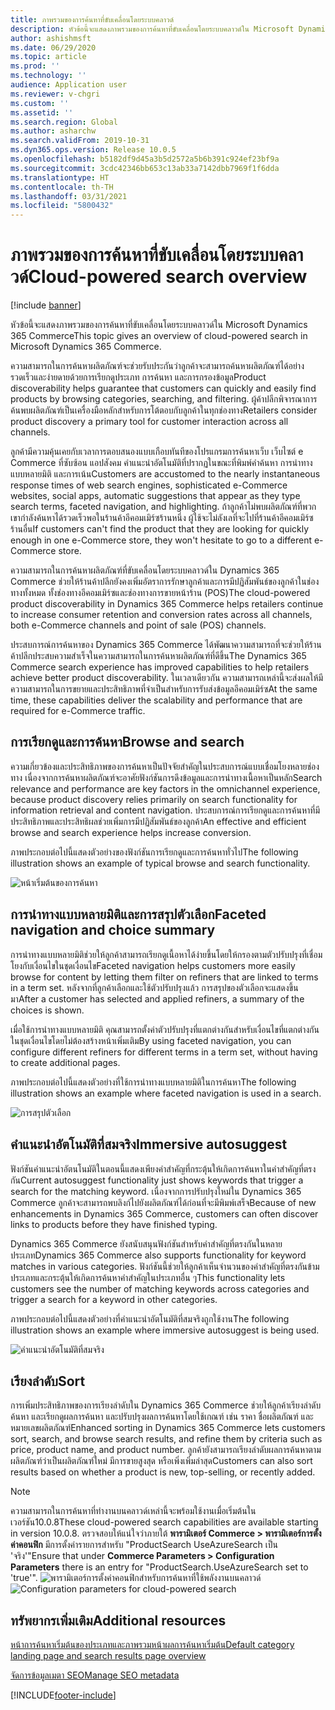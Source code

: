 ```yaml
---
title: ภาพรวมของการค้นหาที่ขับเคลื่อนโดยระบบคลาวด์
description: หัวข้อนี้จะแสดงภาพรวมของการค้นหาที่ขับเคลื่อนโดยระบบคลาวด์ใน Microsoft Dynamics 365 Commerce
author: ashishmsft
ms.date: 06/29/2020
ms.topic: article
ms.prod: ''
ms.technology: ''
audience: Application user
ms.reviewer: v-chgri
ms.custom: ''
ms.assetid: ''
ms.search.region: Global
ms.author: asharchw
ms.search.validFrom: 2019-10-31
ms.dyn365.ops.version: Release 10.0.5
ms.openlocfilehash: b5182df9d45a3b5d2572a5b6b391c924ef23bf9a
ms.sourcegitcommit: 3cdc42346bb653c13ab33a7142dbb7969f1f6dda
ms.translationtype: HT
ms.contentlocale: th-TH
ms.lasthandoff: 03/31/2021
ms.locfileid: "5800432"
---
```

# <a name="cloud-powered-search-overview"></a><span data-ttu-id="ed955-103">ภาพรวมของการค้นหาที่ขับเคลื่อนโดยระบบคลาวด์</span><span class="sxs-lookup"><span data-stu-id="ed955-103">Cloud-powered search overview</span></span>

[!include [banner](includes/banner.md)]

<span data-ttu-id="ed955-104">หัวข้อนี้จะแสดงภาพรวมของการค้นหาที่ขับเคลื่อนโดยระบบคลาวด์ใน Microsoft Dynamics 365 Commerce</span><span class="sxs-lookup"><span data-stu-id="ed955-104">This topic gives an overview of cloud-powered search in Microsoft Dynamics 365 Commerce.</span></span>

<span data-ttu-id="ed955-105">ความสามารถในการค้นหาผลิตภัณฑ์จะช่วยรับประกันว่าลูกค้าจะสามารถค้นหาผลิตภัณฑ์ได้อย่างรวดเร็วและง่ายดายด้วยการเรียกดูประเภท การค้นหา และการกรองข้อมูล</span><span class="sxs-lookup"><span data-stu-id="ed955-105">Product discoverability helps guarantee that customers can quickly and easily find products by browsing categories, searching, and filtering.</span></span> <span data-ttu-id="ed955-106">ผู้ค้าปลีกพิจารณาการค้นพบผลิตภัณฑ์เป็นเครื่องมือหลักสำหรับการโต้ตอบกับลูกค้าในทุกช่องทาง</span><span class="sxs-lookup"><span data-stu-id="ed955-106">Retailers consider product discovery a primary tool for customer interaction across all channels.</span></span>

<span data-ttu-id="ed955-107">ลูกค้ามีความคุ้นเคยกับเวลาการตอบสนองแบบเกือบทันทีของโปรแกรมการค้นหาเว็บ เว็บไซต์ e Commerce ที่ซับซ้อน แอปสังคม คำแนะนำอัตโนมัติที่ปรากฏในขณะที่พิมพ์คำค้นหา การนำทางแบบหลายมิติ และการเน้น</span><span class="sxs-lookup"><span data-stu-id="ed955-107">Customers are accustomed to the nearly instantaneous response times of web search engines, sophisticated e-Commerce websites, social apps, automatic suggestions that appear as they type search terms, faceted navigation, and highlighting.</span></span> <span data-ttu-id="ed955-108">ถ้าลูกค้าไม่พบผลิตภัณฑ์ที่พวกเขากำลังค้นหาได้รวดเร็วพอในร้านค้าอีคอมเมิร์ซร้านหนึ่ง ผู้ใช้จะไม่ลังเลที่จะไปที่ร้านค้าอีคอมเมิร์ซร้านอื่น</span><span class="sxs-lookup"><span data-stu-id="ed955-108">If customers can't find the product that they are looking for quickly enough in one e-Commerce store, they won't hesitate to go to a different e-Commerce store.</span></span>

<span data-ttu-id="ed955-109">ความสามารถในการค้นหาผลิตภัณฑ์ที่ขับเคลื่อนโดยระบบคลาวด์ใน Dynamics 365 Commerce ช่วยให้ร้านค้าปลีกยังคงเพิ่มอัตราการรักษาลูกค้าและการมีปฏิสัมพันธ์ของลูกค้าในช่องทางทั้งหมด ทั้งช่องทางอีคอมเมิร์ซและช่องทางการขายหน้าร้าน (POS)</span><span class="sxs-lookup"><span data-stu-id="ed955-109">The cloud-powered product discoverability in Dynamics 365 Commerce helps retailers continue to increase consumer retention and conversion rates across all channels, both e-Commerce channels and point of sale (POS) channels.</span></span>

<span data-ttu-id="ed955-110">ประสบการณ์การค้นหาของ Dynamics 365 Commerce ได้พัฒนาความสามารถที่จะช่วยให้ร้านค้าปลีกประสบความสำเร็จในความสามารถในการค้นหาผลิตภัณฑ์ที่ดีขึ้น</span><span class="sxs-lookup"><span data-stu-id="ed955-110">The Dynamics 365 Commerce search experience has improved capabilities to help retailers achieve better product discoverability.</span></span> <span data-ttu-id="ed955-111">ในเวลาเดียวกัน ความสามารถเหล่านี้จะส่งผลให้มีความสามารถในการขยายและประสิทธิภาพที่จำเป็นสำหรับการรับส่งข้อมูลอีคอมเมิร์ซ</span><span class="sxs-lookup"><span data-stu-id="ed955-111">At the same time, these capabilities deliver the scalability and performance that are required for e-Commerce traffic.</span></span>

## <a name="browse-and-search"></a><span data-ttu-id="ed955-112">การเรียกดูและการค้นหา</span><span class="sxs-lookup"><span data-stu-id="ed955-112">Browse and search</span></span>

<span data-ttu-id="ed955-113">ความเกี่ยวข้องและประสิทธิภาพของการค้นหาเป็นปัจจัยสำคัญในประสบการณ์แบบเชื่อมโยงหลายช่องทาง เนื่องจากการค้นหาผลิตภัณฑ์จะอาศัยฟังก์ชันการดึงข้อมูลและการนำทางเนื้อหาเป็นหลัก</span><span class="sxs-lookup"><span data-stu-id="ed955-113">Search relevance and performance are key factors in the omnichannel experience, because product discovery relies primarily on search functionality for information retrieval and content navigation.</span></span> <span data-ttu-id="ed955-114">ประสบการณ์การเรียกดูและการค้นหาที่มีประสิทธิภาพและประสิทธิผลช่วยเพิ่มการมีปฏิสัมพันธ์ของลูกค้า</span><span class="sxs-lookup"><span data-stu-id="ed955-114">An effective and efficient browse and search experience helps increase conversion.</span></span>

<span data-ttu-id="ed955-115">ภาพประกอบต่อไปนี้แสดงตัวอย่างของฟังก์ชันการเรียกดูและการค้นหาทั่วไป</span><span class="sxs-lookup"><span data-stu-id="ed955-115">The following illustration shows an example of typical browse and search functionality.</span></span>

![หน้าเริ่มต้นของการค้นหา](./media/SearchLanding.png)

## <a name="faceted-navigation-and-choice-summary"></a><span data-ttu-id="ed955-117">การนำทางแบบหลายมิติและการสรุปตัวเลือก</span><span class="sxs-lookup"><span data-stu-id="ed955-117">Faceted navigation and choice summary</span></span> 

<span data-ttu-id="ed955-118">การนำทางแบบหลายมิติช่วยให้ลูกค้าสามารถเรียกดูเนื้อหาได้ง่ายขึ้นโดยให้กรองตามตัวปรับปรุงที่เชื่อมโยงกับเงื่อนไขในชุดเงื่อนไข</span><span class="sxs-lookup"><span data-stu-id="ed955-118">Faceted navigation helps customers more easily browse for content by letting them filter on refiners that are linked to terms in a term set.</span></span> <span data-ttu-id="ed955-119">หลังจากที่ลูกค้าเลือกและใช้ตัวปรับปรุงแล้ว การสรุปของตัวเลือกจะแสดงขึ้นมา</span><span class="sxs-lookup"><span data-stu-id="ed955-119">After a customer has selected and applied refiners, a summary of the choices is shown.</span></span> 

<span data-ttu-id="ed955-120">เมื่อใช้การนำทางแบบหลายมิติ คุณสามารถตั้งค่าตัวปรับปรุงที่แตกต่างกันสำหรับเงื่อนไขที่แตกต่างกันในชุดเงื่อนไขโดยไม่ต้องสร้างหน้าเพิ่มเติม</span><span class="sxs-lookup"><span data-stu-id="ed955-120">By using faceted navigation, you can configure different refiners for different terms in a term set, without having to create additional pages.</span></span> 

<span data-ttu-id="ed955-121">ภาพประกอบต่อไปนี้แสดงตัวอย่างที่ใช้การนำทางแบบหลายมิติในการค้นหา</span><span class="sxs-lookup"><span data-stu-id="ed955-121">The following illustration shows an example where faceted navigation is used in a search.</span></span>

![การสรุปตัวเลือก](./media/ChoiceSummary.png)

## <a name="immersive-autosuggest"></a><span data-ttu-id="ed955-123">คำแนะนำอัตโนมัติที่สมจริง</span><span class="sxs-lookup"><span data-stu-id="ed955-123">Immersive autosuggest</span></span>

<span data-ttu-id="ed955-124">ฟังก์ชันคำแนะนำอัตนโนมัติในตอนนี้แสดงเพียงคำสำคัญที่กระตุ้นให้เกิดการค้นหาในคำสำคัญที่ตรงกัน</span><span class="sxs-lookup"><span data-stu-id="ed955-124">Current autosuggest functionality just shows keywords that trigger a search for the matching keyword.</span></span> <span data-ttu-id="ed955-125">เนื่องจากการปรับปรุงใหม่ใน Dynamics 365 Commerce ลูกค้าจะสามารถพบลิงก์ไปยังผลิตภัณฑ์ได้ก่อนที่จะมีพิมพ์เสร็จ</span><span class="sxs-lookup"><span data-stu-id="ed955-125">Because of new enhancements in Dynamics 365 Commerce, customers can often discover links to products before they have finished typing.</span></span>

<span data-ttu-id="ed955-126">Dynamics 365 Commerce ยังสนับสนุนฟังก์ชันสำหรับคำสำคัญที่ตรงกันในหลายประเภท</span><span class="sxs-lookup"><span data-stu-id="ed955-126">Dynamics 365 Commerce also supports functionality for keyword matches in various categories.</span></span> <span data-ttu-id="ed955-127">ฟังก์ชันนี้ช่วยให้ลูกค้าเห็นจำนวนของคำสำคัญที่ตรงกันข้ามประเภทและกระตุ้นให้เกิดการค้นหาคำสำคัญในประเภทอื่น ๆ</span><span class="sxs-lookup"><span data-stu-id="ed955-127">This functionality lets customers see the number of matching keywords across categories and trigger a search for a keyword in other categories.</span></span>

<span data-ttu-id="ed955-128">ภาพประกอบต่อไปนี้แสดงตัวอย่างที่คำแนะนำอัตโนมัติที่สมจริงถูกใช้งาน</span><span class="sxs-lookup"><span data-stu-id="ed955-128">The following illustration shows an example where immersive autosuggest is being used.</span></span>

![คำแนะนำอัตโนมัติที่สมจริง](./media/ImmersiveAutoSuggestUX.png)

## <a name="sort"></a><span data-ttu-id="ed955-130">เรียงลำดับ</span><span class="sxs-lookup"><span data-stu-id="ed955-130">Sort</span></span>

<span data-ttu-id="ed955-131">การเพิ่มประสิทธิภาพของการเรียงลำดับใน Dynamics 365 Commerce ช่วยให้ลูกค้าเรียงลำดับ ค้นหา และเรียกดูผลการค้นหา และปรับปรุงผลการค้นหาโดยใช้เกณฑ์ เช่น ราคา ชื่อผลิตภัณฑ์ และหมายเลขผลิตภัณฑ์</span><span class="sxs-lookup"><span data-stu-id="ed955-131">Enhanced sorting in Dynamics 365 Commerce lets customers sort, search, and browse search results, and refine them by criteria such as price, product name, and product number.</span></span> <span data-ttu-id="ed955-132">ลูกค้ายังสามารถเรียงลำดับผลการค้นหาตามผลิตภัณฑ์ว่าเป็นผลิตภัณฑ์ใหม่ มีการขายสูงสุด หรือเพิ่งเพิ่มล่าสุด</span><span class="sxs-lookup"><span data-stu-id="ed955-132">Customers can also sort results based on whether a product is new, top-selling, or recently added.</span></span>

>[!NOTE]
><span data-ttu-id="ed955-133">ความสามารถในการค้นหาที่ทำงานบนคลาวด์เหล่านี้จะพร้อมใช้งานเมื่อเริ่มต้นในเวอร์ชัน10.0.8</span><span class="sxs-lookup"><span data-stu-id="ed955-133">These cloud-powered search capabilities are available starting in version 10.0.8.</span></span> <span data-ttu-id="ed955-134">ตรวจสอบให้แน่ใจว่าภายใต้ **พารามิเตอร์ Commerce > พารามิเตอร์การตั้งค่าคอนฟิก** มีการตั้งค่ารายการสำหรับ "ProductSearch UseAzureSearch เป็น 'จริง'"</span><span class="sxs-lookup"><span data-stu-id="ed955-134">Ensure that under **Commerce Parameters > Configuration Parameters** there is an entry for "ProductSearch.UseAzureSearch set to 'true'".</span></span> 
<span data-ttu-id="ed955-135">![พารามิเตอร์การตั้งค่าคอนฟิกสำหรับการค้นหาที่ใช้พลังงานบนคลาวด์](./media/CloudPoweredSearchConfigurationParameters.png)</span><span class="sxs-lookup"><span data-stu-id="ed955-135">![Configuration parameters for cloud-powered search](./media/CloudPoweredSearchConfigurationParameters.png)</span></span>

## <a name="additional-resources"></a><span data-ttu-id="ed955-136">ทรัพยากรเพิ่มเติม</span><span class="sxs-lookup"><span data-stu-id="ed955-136">Additional resources</span></span>

[<span data-ttu-id="ed955-137">หน้าการค้นหาเริ่มต้นของประเภทและภาพรวมหน้าผลการค้นหาเริ่มต้น</span><span class="sxs-lookup"><span data-stu-id="ed955-137">Default category landing page and search results page overview</span></span>](category-search-page-overview.md)

[<span data-ttu-id="ed955-138">จัดการข้อมูลเมตา SEO</span><span class="sxs-lookup"><span data-stu-id="ed955-138">Manage SEO metadata</span></span>](manage-seo-metadata.md)


[!INCLUDE[footer-include](../includes/footer-banner.md)]
